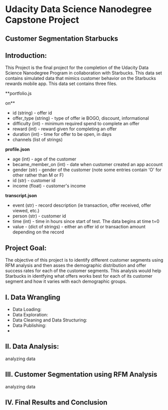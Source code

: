 # Udacity Data Science Nanodegree Capstone Project

## Customer Segmentation Starbucks


## Introduction:

This Project is the final project for the completion of the Udacity Data Science Nanodegree Program in collaboration with Starbucks. This data set contains simulated data that mimics customer behavior on the Starbucks rewards mobile app. This data set contains three files. 

**portfolio.js

on**


* id (string) - offer id
* offer_type (string) - type of offer ie BOGO, discount, informational
* difficulty (int) - minimum required spend to complete an offer
* reward (int) - reward given for completing an offer
* duration (int) - time for offer to be open, in days
* channels (list of strings)

**profile.json**
* age (int) - age of the customer 
* became_member_on (int) - date when customer created an app account
* gender (str) - gender of the customer (note some entries contain 'O' for other rather than M or F)
* id (str) - customer id
* income (float) - customer's income

**transcript.json**
* event (str) - record description (ie transaction, offer received, offer viewed, etc.)
* person (str) - customer id
* time (int) - time in hours since start of test. The data begins at time t=0
* value - (dict of strings) - either an offer id or transaction amount depending on the record


## Project Goal:

The objective of this project is to identify different customer segments using RFM analysis and then asses the demographic distribution and offer success rates for each of the customer segments. This analysis would help Starbucks in identfying what offers works best for each of its customer segment and how it varies with each demographic groups.  


## I. Data Wrangling
* Data Loading:
* Data Exploration:
* Data Cleaning and Data Structuring:
* Data Publishing:
* 

## II. Data Analysis:
analyzing data

## III. Customer Segmentation using RFM Analysis
analyzing data

## IV. Final Results and Conclusion

